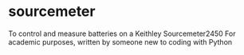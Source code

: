 # sourcemeter
To control and measure batteries on a Keithley Sourcemeter2450
For academic purposes, written by someone new to coding with Python
